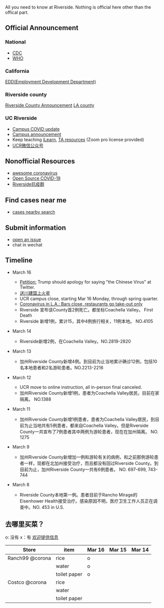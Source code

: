All you need to know at Riverside. Nothing is official here other than the offical part.
## Official Announcement

### National
* [CDC](https://www.cdc.gov/coronavirus/2019-nCoV/index.html)
* [WHO](https://www.who.int/emergencies/diseases/novel-coronavirus-2019)

### California
[EDD(Employment Development Department)](https://www.edd.ca.gov/about_edd/coronavirus-2019.htm)

### Riverside county
[Riverside County Announcement](https://www.rivcoph.org/coronavirus)
[LA county](http://www.publichealth.lacounty.gov/media/Coronavirus/)

### UC Riverside

* [Campus COVID update](https://ehs.ucr.edu/coronavirus) 
* [Campus announcement](https://insideucr.ucr.edu/announcements)
* Keep teaching [iLearn](https://keepteaching.ucr.edu/ilearn), [TA resources](https://keepteaching.ucr.edu/ta-resources) (Zoom pro license provided)
* [UCR微信公众号](https://open.weixin.qq.com/qr/code?username=gh_7d6f6ca60162)

## Nonofficial Resources
* [awesome coronavirus](https://github.com/soroushchehresa/awesome-coronavirus)
* [Open Source COVID-19](https://weileizeng.github.io/Open-Source-COVID-19/)
* [Riverside抗疫群](https://raw.githubusercontent.com/WeileiZeng/COVID-Riverside/master/riverside-covid.jpeg)

## Find cases near me
* [cases nearby search](https://www.coronainusa.com/?from=groupmessage&isappinstalled=0)

## Submit information
* [open an issue](https://github.com/WeileiZeng/COVID-Riverside/issues) 
* chat in wechat


## Timeline
* March 16
  * [Petition:](https://petitions.whitehouse.gov/petition/president-trump-owes-all-chinese-apologies-naming-covid19-chinese-virus-his-latest-twitter) Trump should apology for saying "the Chinese Virus" at Twitter.
  * [送川建国上火星](http://chng.it/bkVd2DdjPd)
  * UCR campus close, starting Mar 16 Monday, through spring quarter.
  * [Coronavirus in L.A.: Bars close, restaurants go take-out only](http://www.publichealth.lacounty.gov/phcommon/public/media/mediapubhpdetail.cfm?prid=2269)
  * Riverside 宣布该County首2例死亡。都坐标Coachella Valley。 First Death
  * Riverside 新增1例，累计15，其中4例旅行相关，11例本地。 NO.4105


* March 14
  * Riverside新增2例，在Coachella Valley。NO.2819-2820


* March 13
  * 加州Riverside County新增4例。到目前为止当地累计确诊12例，包括10名本地患者和2名游轮患者。NO.2213-2216
  

* March 12
  * UCR move to online instruction, all in-person final canceled.
  * 加州Riverside County新增1例，患者为Coachella Valley居民，目前在家隔离。 NO.1388


* March 11
  * 加州Riverside County新增1例患者，患者为Coachella Valley居民，到目前为止当地共有5例患者，都来自Coachella Valley。但是Riverside County一共宣布了7例患者其中两例为游轮患者，现在在加州隔离。 NO. 1275


* March 9
  * 加州Riverside County新增加一例和游轮有关的病例，和之前那例游轮患者一样，现都在北加州接受治疗，而且都没有回过Riverside County。到目前为止，加州Riverside County一共有6例患者。 NO. 697-699, 743-744


* March 8
  * Riverside County本地第一例。患者目前于Rancho Mirage的Eisenhower Health接受治疗。感染原因不明，医疗卫生工作人员正在调查中。NO. 453 in U.S.
  
## 去哪里买菜？
o: 没有   x：有  [欢迎提供信息](https://docs.google.com/spreadsheets/d/1wyh6OKMvtIPIbasJLN6GKXPmkV-ucc2ec_hGjY_pRAM/edit?usp=sharing)

| Store | item | Mar 16| Mar 15 | Mar 14 |
|-------|------|------------|--|--|
| Ranch99 @corona| rice| o  | | |
|  | water  | o | | |
|  | toilet paper | o | | |
| Costco @corona| rice| | | |
|  | water | | | |
|  | toilet paper | | | |


